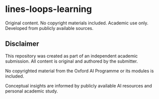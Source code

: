 # lines-loops-learning
Original content. No copyright materials included. Academic use only. Developed from publicly available sources. 

## Disclaimer

This repository was created as part of an independent academic submission. All content is original and authored by the submitter.

No copyrighted material from the Oxford AI Programme or its modules is included.

Conceptual insights are informed by publicly available AI resources and personal academic study.


